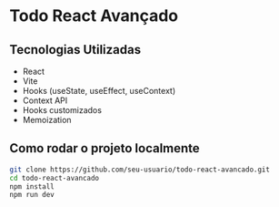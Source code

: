 # Todo React Avançado

## Tecnologias Utilizadas
- React
- Vite
- Hooks (useState, useEffect, useContext)
- Context API
- Hooks customizados
- Memoization

## Como rodar o projeto localmente
```bash
git clone https://github.com/seu-usuario/todo-react-avancado.git
cd todo-react-avancado
npm install
npm run dev
```